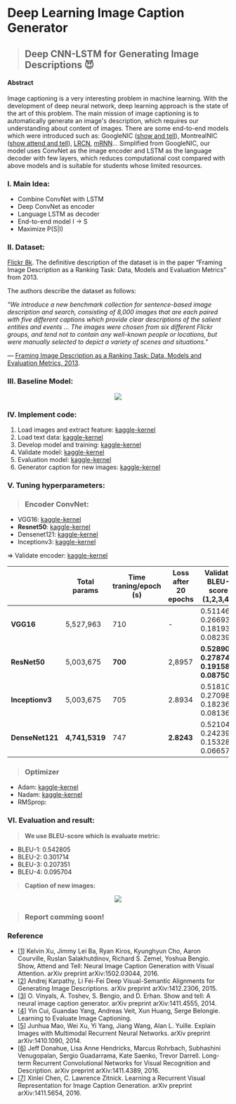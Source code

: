 # Deep Learning Image Caption Generator
> ## Deep CNN-LSTM for Generating Image Descriptions :smiling_imp:

#### Abstract
Image captioning is a very interesting problem in machine learning. With the development of deep neural network, deep learning approach is the state of the art of this problem. The main mission of image captioning is to automatically generate an image's description, which requires our understanding about content of images. There are some end-to-end models which were introduced such as: GoogleNIC ([show and tell](https://arxiv.org/pdf/1411.4555.pdf)), MontrealNIC ([show attend and tell](https://arxiv.org/pdf/1502.03044.pdf)), [LRCN](https://arxiv.org/pdf/1411.4389.pdf), [mRNN](https://arxiv.org/pdf/1410.1090.pdf)... Simplified from GoogleNIC, our model uses ConvNet as the image encoder and LSTM as the language decoder with few layers, which reduces computational cost compared with above models and is suitable for students whose limited resources.

### I. Main Idea:
* Combine ConvNet with LSTM
* Deep ConvNet as encoder
* Language LSTM as decoder
* End-to-end model I -> S
* Maximize P(S|I)

### II. Dataset: 
[Flickr 8k](https://forms.illinois.edu/sec/1713398). 
The definitive description of the dataset is in the paper “Framing Image Description as a Ranking Task: Data, Models and Evaluation Metrics” from 2013.

The authors describe the dataset as follows:

*"We introduce a new benchmark collection for sentence-based image description and search, consisting of 8,000 images that are each paired with five different captions which provide clear descriptions of the salient entities and events … The images were chosen from six different Flickr groups, and tend not to contain any well-known people or locations, but were manually selected to depict a variety of scenes and situations."*

— [Framing Image Description as a Ranking Task: Data, Models and Evaluation Metrics, 2013](https://jair.org/index.php/jair/article/view/10833/25854).

### III. Baseline Model:

<p align="center">
  <img src="https://i.imgur.com/1DxxbyK.png" />
</p>

### IV. Implement code:
1. Load images and extract feature: [kaggle-kernel](https://www.kaggle.com/damminhtien/development-model-resnet50)
2. Load text data: [kaggle-kernel](https://www.kaggle.com/damminhtien/text-data-exploxe)
3. Develop model and training: [kaggle-kernel](https://www.kaggle.com/damminhtien/visualization-development-model-resnet50)
5. Validate model: [kaggle-kernel](https://www.kaggle.com/damminhtien/validation-model)
4. Evaluation model: [kaggle-kernel](https://www.kaggle.com/damminhtien/evaluate-model)
5. Generator caption for new images: [kaggle-kernel](https://www.kaggle.com/damminhtien/generation-caption-for-new-image)

### V. Tuning hyperparameters:
> ### Encoder ConvNet:
* VGG16: [kaggle-kernel](https://www.kaggle.com/damminhtien/development-model)
* **Resnet50**: [kaggle-kernel](https://www.kaggle.com/damminhtien/development-model-resnet50)
* Densenet121: [kaggle-kernel](https://www.kaggle.com/damminhtien/development-model-densenet121)
* Inceptionv3: [kaggle-kernel](https://www.kaggle.com/damminhtien/development-model-inceptionv3)

=> Validate encoder: [kaggle-kernel](https://www.kaggle.com/damminhtien/validation-model) 

|             | Total params | Time traning/epoch (s) | Loss after 20 epochs | Validate BLEU-score  (1,2,3,4))        | Test BLEU-score                        |
|-------------|--------------|------------------------|----------------------|----------------------------------------|----------------------------------------|
| **VGG16**       | 5,527,963    | 710                    | -                    | 0.511467, 0.266939, 0.181932, 0.082392 | 0.518338, 0.271969, 0.186073, 0.087395 |
| **ResNet50**    | 5,003,675    | **700**                    | 2,8957               | **0.528901, 0.278742, 0.191589, 0.087502** | **0.542805, 0.301714, 0.207351, 0.095704** |
| **Inceptionv3** | 5,003,675    | 705                    | 2.8934               | 0.518100, 0.270983, 0.182362, 0.081367 | -                                      |
| **DenseNet121** | **4,741,5319**    | 747                    | **2.8243**               | 0.521044, 0.242391, 0.153286, 0.066571 | -                                      |

> ### Optimizer
* Adam: [kaggle-kernel](https://www.kaggle.com/damminhtien/development-model-resnet50)
* Nadam: [kaggle-kernel](https://www.kaggle.com/damminhtien/development-model-densenet121-nadam)
* RMSprop: 

### VI. Evaluation and result:
> **We use BLEU-score which is evaluate metric:**
+ BLEU-1: 0.542805
+ BLEU-2: 0.301714
+ BLEU-3: 0.207351
+ BLEU-4: 0.095704

> **Caption of new images:**
<p align="center">
  <img src="https://i.imgur.com/uFE7Hkn.png" />
</p>

> ### Report comming soon!

### Reference
+ [[1](https://arxiv.org/pdf/1502.03044.pdf)] Kelvin Xu, Jimmy Lei Ba, Ryan Kiros, Kyunghyun Cho, Aaron Courville, Ruslan Salakhutdinov, Richard S. Zemel, Yoshua Bengio. Show, Attend and Tell: Neural Image Caption Generation with Visual Attention. arXiv preprint arXiv:1502.03044, 2016.
+ [[2](https://cs.stanford.edu/people/karpathy/deepimagesent/)] Andrej Karpathy, Li Fei-Fei Deep Visual-Semantic Alignments for Generating Image Descriptions. arXiv preprint arXiv:1412.2306, 2015.
+ [[3](https://arxiv.org/pdf/1411.4555.pdf)] O. Vinyals, A. Toshev, S. Bengio, and D. Erhan. Show and tell: A neural image caption generator. arXiv preprint arXiv:1411.4555, 2014.
+ [[4](https://vision.cornell.edu/se3/wp-content/uploads/2018/03/1501.pdf)] Yin Cui, Guandao Yang, Andreas Veit, Xun Huang, Serge Belongie. Learning to Evaluate Image Captioning.
+ [[5](https://arxiv.org/pdf/1410.1090.pdf)] Junhua Mao, Wei Xu, Yi Yang, Jiang Wang, Alan L. Yuille. Explain Images with Multimodal Recurrent Neural Networks. arXiv preprint arXiv:1410.1090, 2014.
+ [[6](https://arxiv.org/pdf/1411.4389.pdf)] Jeff Donahue, Lisa Anne Hendricks, Marcus Rohrbach, Subhashini Venugopalan, Sergio Guadarrama, Kate Saenko, Trevor Darrell. Long-term Recurrent Convolutional Networks for Visual Recognition and Description. arXiv preprint arXiv:1411.4389, 2016.
+ [[7](https://arxiv.org/pdf/1411.4389.pdf)] Xinlei Chen, C. Lawrence Zitnick. Learning a Recurrent Visual Representation for Image Caption Generation. arXiv preprint arXiv:1411.5654, 2016.


